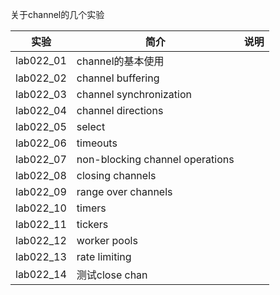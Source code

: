 关于channel的几个实验

|实验|简介|说明|
|---|---|---|
|lab022_01|channel的基本使用|
|lab022_02|channel buffering|
|lab022_03|channel synchronization|
|lab022_04|channel directions|
|lab022_05|select|
|lab022_06|timeouts|
|lab022_07|non-blocking channel operations|
|lab022_08|closing channels|
|lab022_09|range over channels|
|lab022_10|timers|
|lab022_11|tickers|
|lab022_12|worker pools|
|lab022_13|rate limiting|
|lab022_14|测试close chan|